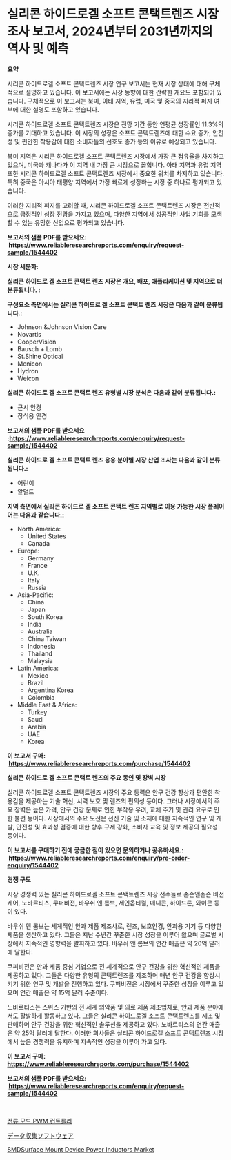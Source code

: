 <p><h1>실리콘 하이드로겔 소프트 콘택트렌즈 시장 조사 보고서, 2024년부터 2031년까지의 역사 및 예측</h1></p><p><strong>요약</strong></p>
<p><p>시리콘 하이드로겔 소프트 콘택트렌즈 시장 연구 보고서는 현재 시장 상태에 대해 구체적으로 설명하고 있습니다. 이 보고서에는 시장 동향에 대한 간략한 개요도 포함되어 있습니다. 구체적으로 이 보고서는 북미, 아태 지역, 유럽, 미국 및 중국의 지리적 퍼지 여부에 대한 설명도 포함하고 있습니다. </p><p>시리콘 하이드로겔 소프트 콘택트렌즈 시장은 전망 기간 동안 연평균 성장률인 11.3%의 증가를 기대하고 있습니다. 이 시장의 성장은 소프트 콘택트렌즈에 대한 수요 증가, 안전성 및 편안한 착용감에 대한 소비자들의 선호도 증가 등의 이유로 예상되고 있습니다.</p><p>북미 지역은 시리콘 하이드로겔 소프트 콘택트렌즈 시장에서 가장 큰 점유율을 차지하고 있으며, 미국과 캐나다가 이 지역 내 가장 큰 시장으로 꼽힙니다. 아태 지역과 유럽 지역 또한 시리콘 하이드로겔 소프트 콘택트렌즈 시장에서 중요한 위치를 차지하고 있습니다. 특히 중국은 아시아 태평양 지역에서 가장 빠르게 성장하는 시장 중 하나로 평가되고 있습니다.</p><p>이러한 지리적 퍼지를 고려할 때, 시리콘 하이드로겔 소프트 콘택트렌즈 시장은 전반적으로 긍정적인 성장 전망을 가지고 있으며, 다양한 지역에서 성공적인 사업 기회를 모색할 수 있는 유망한 산업으로 평가되고 있습니다.</p></p>
<p><strong>보고서의 샘플 PDF를 받으세요: &nbsp;<a href="https://www.reliableresearchreports.com/enquiry/request-sample/1544402">https://www.reliableresearchreports.com/enquiry/request-sample/1544402</a></strong></p>
<p><strong>시장 세분화:</strong></p>
<p><strong> 실리콘 하이드로 겔 소프트 콘택트 렌즈 시장은 개요, 배포, 애플리케이션 및 지역으로 더 분류됩니다. :</strong></p>
<p><strong>구성요소 측면에서는 실리콘 하이드로 겔 소프트 콘택트 렌즈 시장은 다음과 같이 분류됩니다.:</strong></p>
<p><ul><li>Johnson &Johnson Vision Care</li><li>Novartis</li><li>CooperVision</li><li>Bausch + Lomb</li><li>St.Shine Optical</li><li>Menicon</li><li>Hydron</li><li>Weicon</li></ul></p>
<p><strong> 실리콘 하이드로 겔 소프트 콘택트 렌즈 유형별 시장 분석은 다음과 같이 분류됩니다.:</strong></p>
<p><ul><li>근시 안경</li><li>장식용 안경</li></ul></p>
<p><strong>보고서의 샘플 PDF를 받으세요 :<a href="https://www.reliableresearchreports.com/enquiry/request-sample/1544402">https://www.reliableresearchreports.com/enquiry/request-sample/1544402</a></strong></p>
<p><strong> 실리콘 하이드로 겔 소프트 콘택트 렌즈 응용 분야별 시장 산업 조사는 다음과 같이 분류됩니다.:</strong></p>
<p><ul><li>어린이</li><li>알덜트</li></ul></p>
<p><strong>지역 측면에서 실리콘 하이드로 겔 소프트 콘택트 렌즈 지역별로 이용 가능한 시장 플레이어는 다음과 같습니다.:</strong></p>
<p><ul>
    <li>
        North America:
        <ul>
            <li>United States</li>
            <li>Canada</li>
        </ul>
    </li>
    <li>
        Europe:
        <ul>
            <li>Germany</li>
            <li>France</li>
            <li>U.K.</li>
            <li>Italy</li>
            <li>Russia</li>
        </ul>
    </li>
    <li>
        Asia-Pacific:
        <ul>
            <li>China</li>
            <li>Japan</li>
            <li>South Korea</li>
            <li>India</li>
            <li>Australia</li>
            <li>China Taiwan</li>
            <li>Indonesia</li>
            <li>Thailand</li>
            <li>Malaysia</li>
        </ul>
    </li>
    <li>
        Latin America:
        <ul>
            <li>Mexico</li>
            <li>Brazil</li>
            <li>Argentina Korea</li>
            <li>Colombia</li>
        </ul>
    </li>
    <li>
        Middle East & Africa:
        <ul>
            <li>Turkey</li>
            <li>Saudi</li>
            <li>Arabia</li>
            <li>UAE</li>
            <li>Korea</li>
        </ul>
    </li>
    </ul></p>
<p><strong>이 보고서 구매: &nbsp;<a href="https://www.reliableresearchreports.com/purchase/1544402">https://www.reliableresearchreports.com/purchase/1544402</a></strong></p>
<p><strong>실리콘 하이드로 겔 소프트 콘택트 렌즈의 주요 동인 및 장벽 시장</strong></p>
<p><p>실리콘 하이드로겔 소프트 콘택트렌즈 시장의 주요 동력은 안구 건강 향상과 편안한 착용감을 제공하는 기술 혁신, 시력 보호 및 렌즈의 편의성 등이다. 그러나 시장에서의 주요 장벽은 높은 가격, 안구 건강 문제로 인한 부작용 우려, 교체 주기 및 관리 요구로 인한 불편 등이다. 시장에서의 주요 도전은 선진 기술 및 소재에 대한 지속적인 연구 및 개발, 안전성 및 효과성 검증에 대한 향후 규제 강화, 소비자 교육 및 정보 제공의 필요성 등이다.</p></p>
<p><strong>이 보고서를 구매하기 전에 궁금한 점이 있으면 문의하거나 공유하세요.: &nbsp;<a href="https://www.reliableresearchreports.com/enquiry/pre-order-enquiry/1544402">https://www.reliableresearchreports.com/enquiry/pre-order-enquiry/1544402</a></strong></p>
<p><strong>경쟁 구도</strong></p>
<p><p>시장 경쟁력 있는 실리콘 하이드로겔 소프트 콘택트렌즈 시장 선수들로 존슨앤존슨 비전케어, 노바르티스, 쿠퍼비전, 바우쉬 앤 롬브, 세인옵티컬, 매니콘, 하이드론, 와이콘 등이 있다. </p><p>바우쉬 앤 롬브는 세계적인 안과 제품 제조사로, 렌즈, 보호안경, 안과용 기기 등 다양한 제품을 생산하고 있다. 그들은 지난 수년간 꾸준한 시장 성장을 이루어 왔으며 글로벌 시장에서 지속적인 영향력을 발휘하고 있다. 바우쉬 앤 롬브의 연간 매출은 약 20억 달러에 달한다.</p><p>쿠퍼비전은 안과 제품 중심 기업으로 전 세계적으로 안구 건강을 위한 혁신적인 제품을 제공하고 있다. 그들은 다양한 유형의 콘택트렌즈를 제조하며 매년 안구 건강을 향상시키기 위한 연구 및 개발을 진행하고 있다. 쿠퍼비전은 시장에서 꾸준한 성장을 이루고 있으며 연간 매출은 약 15억 달러 수준이다.</p><p>노바르티스는 스위스 기반의 전 세계 의약품 및 의료 제품 제조업체로, 안과 제품 분야에서도 활발하게 활동하고 있다. 그들은 실리콘 하이드로겔 소프트 콘택트렌즈를 제조 및 판매하며 안구 건강을 위한 혁신적인 솔루션을 제공하고 있다. 노바르티스의 연간 매출은 약 25억 달러에 달한다. 이러한 회사들은 실리콘 하이드로겔 소프트 콘택트렌즈 시장에서 높은 경쟁력을 유지하며 지속적인 성장을 이루어 가고 있다.</p></p>
<p><strong>이 보고서 구매: &nbsp; <a href="https://www.reliableresearchreports.com/purchase/1544402">https://www.reliableresearchreports.com/purchase/1544402</a></strong></p>
<p><strong>보고서의 샘플 PDF를 받으세요: &nbsp;<a href="https://www.reliableresearchreports.com/enquiry/request-sample/1544402">https://www.reliableresearchreports.com/enquiry/request-sample/1544402</a></strong><strong></strong></p>
<p>&nbsp;</p>
<p><p><a href="https://medium.com/@heisenberg6587768/%ED%98%84%EC%9E%AC-%EB%AA%A8%EB%93%9C-pwm-%EC%BB%A8%ED%8A%B8%EB%A1%A4%EB%9F%AC%EC%9D%98-%EC%8B%9C%EC%9E%A5-%EC%A0%90%EC%9C%A0%EC%9C%A8-%EB%B3%80%ED%99%94-%EB%B0%8F-%EC%8B%9C%EC%9E%A5-%EC%84%B1%EC%9E%A5-%ED%8A%B8%EB%A0%8C%EB%93%9C-2024%EB%85%84-2031%EB%85%84-6e50a4d39bef">전류 모드 PWM 컨트롤러</a></p><p><a href="https://medium.com/@kingmsvie/%E3%83%87%E3%83%BC%E3%82%BF%E5%8F%96%E5%BE%97%E3%82%BD%E3%83%95%E3%83%88%E3%82%A6%E3%82%A7%E3%82%A2%E3%81%AE%E3%83%9E%E3%83%BC%E3%82%B1%E3%83%83%E3%83%88%E3%83%A1%E3%83%88%E3%83%AA%E3%83%83%E3%82%AF%E3%82%B9%E3%82%92%E8%A7%A3%E8%AA%AD%E3%81%99%E3%82%8B-%E5%B8%82%E5%A0%B4%E3%82%B7%E3%82%A7%E3%82%A2-%E3%83%88%E3%83%AC%E3%83%B3%E3%83%89-%E6%88%90%E9%95%B7%E3%83%91%E3%82%BF%E3%83%BC%E3%83%B3-762688094114">データ収集ソフトウェア</a></p><p><a href="https://github.com/ChiragRP21/Market-Research-Report-List-4/blob/main/smdsurface-mount-device-power-inductors-market.md">SMDSurface Mount Device Power Inductors Market</a></p></p>